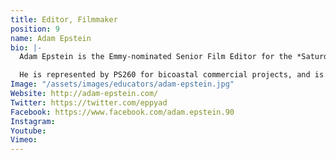 ```yaml
---
title: Editor, Filmmaker
position: 9
name: Adam Epstein
bio: |-
  Adam Epstein is the Emmy-nominated Senior Film Editor for the *Saturday Night Live* Film Unit where he just completed his 8th season. Moving between short and long form projects, he's cut features such as *Staten Island Summer*, produced by Lorne Michaels for Paramount Pictures, the upcoming *Killing Gunther* starring Arnold Schwarzenegger, as well as TV shows including the first two seasons of the acclaimed IFC series *Documentary Now!*

  He is represented by PS260 for bicoastal commercial projects, and is a thought leader in the post-production field as a frequent opinion columnist. He's made mainly of carbon.
Image: "/assets/images/educators/adam-epstein.jpg"
Website: http://adam-epstein.com/
Twitter: https://twitter.com/eppyad
Facebook: https://www.facebook.com/adam.epstein.90
Instagram: 
Youtube: 
Vimeo: 
---
```


